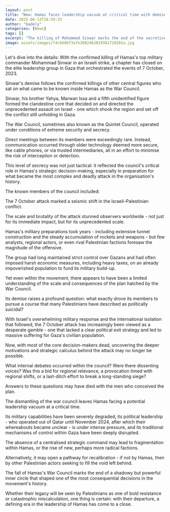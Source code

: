 ```yaml
---
layout: post
title: "New: Hamas faces leadership vacuum at critical time with demise of Gaza 'War Council'"
date: 2025-06-12T16:59:33
author: "badely"
categories: [News]
tags: []
excerpt: "The killing of Mohammed Sinwar marks the end of the secretive group that planned the 7 October 2023 attack on Israel."
image: assets/images/f4cb68bf3a7e3602462019381720201a.jpg
---
```


Let's dive into the details: With the confirmed killing of Hamas's top military commander Mohammad Sinwar in an Israeli strike, a chapter has closed on the elite leadership group in Gaza that orchestrated the events of 7 October, 2023.

Sinwar's demise follows the confirmed killings of other central figures who sat on what came to be known inside Hamas as the War Council.

Sinwar, his brother Yahya, Marwan Issa and a fifth unidentified figure formed the clandestine core that decided on and directed the unprecedented assault on Israel - one which shook the region and set off the conflict still unfolding in Gaza.

The War Council, sometimes also known as the Quintet Council, operated under conditions of extreme security and secrecy.

Direct meetings between its members were exceedingly rare. Instead, communication occurred through older technology deemed more secure, like cable phones, or via trusted intermediaries, all in an effort to minimise the risk of interception or detection.

This level of secrecy was not just tactical: it reflected the council's critical role in Hamas's strategic decision-making, especially in preparation for what became the most complex and deadly attack in the organisation's history.

The known members of the council included:

The 7 October attack marked a seismic shift in the Israeli-Palestinian conflict.

The scale and brutality of the attack stunned observers worldwide - not just for its immediate impact, but for its unprecedented scale.

Hamas's military preparations took years - including extensive tunnel construction and the steady accumulation of rockets and weapons - but few analysts, regional actors, or even rival Palestinian factions foresaw the magnitude of the offensive.

The group had long maintained strict control over Gazans and had often imposed harsh economic measures, including heavy taxes, on an already impoverished population to fund its military build-up.

Yet even within the movement, there appears to have been a limited understanding of the scale and consequences of the plan hatched by the War Council.

Its demise raises a profound question: what exactly drove its members to pursue a course that many Palestinians have described as politically suicidal?

With Israel's overwhelming military response and the international isolation that followed, the 7 October attack has increasingly been viewed as a desperate gamble - one that lacked a clear political exit strategy and led to massive suffering for Gaza's civilian population.

Now, with most of the core decision-makers dead, uncovering the deeper motivations and strategic calculus behind the attack may no longer be possible.

What internal debates occurred within the council? Were there dissenting voices? Was this a bid for regional relevance, a provocation timed with regional shifts, or a last-ditch effort to break a long-standing siege?

Answers to these questions may have died with the men who conceived the plan.

The dismantling of the war council leaves Hamas facing a potential leadership vacuum at a critical time.

Its military capabilities have been severely degraded, its political leadership - who operated out of Qatar until November 2024, after which their whereabouts became unclear - is under intense pressure, and its traditional mechanisms of control within Gaza have been deeply disrupted.

The absence of a centralised strategic command may lead to fragmentation within Hamas, or the rise of new, perhaps more radical factions.

Alternatively, it may open a pathway for recalibration - if not by Hamas, then by other Palestinian actors seeking to fill the void left behind.

The fall of Hamas's War Council marks the end of a shadowy but powerful inner circle that shaped one of the most consequential decisions in the movement's history.

Whether their legacy will be seen by Palestinians as one of bold resistance or catastrophic miscalculation, one thing is certain: with their departure, a defining era in the leadership of Hamas has come to a close.

